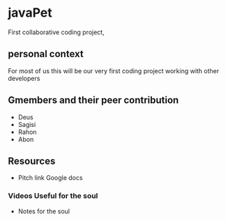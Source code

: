 # javaPet
First collaborative coding project,

## personal context
For most of us this will be our very first coding project working with other developers

## Gmembers and their peer contribution
- Deus
- Sagisi
- Rahon
- Abon

## Resources

- Pitch link Google docs

### Videos Useful for the soul
- Notes for the soul
   > 
